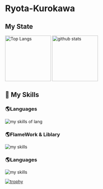 # Ryota-Kurokawa

## My State 
<p align="left"> 
  <img alt="Top Langs" height="150px" src="https://github-readme-stats.vercel.app/api/top-langs/?username=Ryota-Kurokawa&layout=compact&show_icons=true&theme=onedark" />
  <img alt="github stats" height="150px" src="https://github-readme-stats.vercel.app/api?username=Ryota-Kurokawa&theme=onedark&show_icons=ture" />
</p>

## 🌱 My Skills

### 🌎Languages
<img alt="my skills of lang" src="https://skillicons.dev/icons?theme=light&perline=8&i=html,css,sass,ts,js,c,java,python,ruby,swift,dart" />

### 🌎FlameWork & Liblary
<img alt="my skills" src="https://skillicons.dev/icons?theme=light&perline=8&i=react,nextjs,swiftUI,flutter,rails,riverpod" />

### 🌎Languages
<img alt="my skills" src="https://skillicons.dev/icons?theme=light&perline=8&i=ts,js,html,css,react,nextjs,sass,supabase,firebase,vercel,git,github,githubactions,figma,swift,swiftui,flutter,dart,ruby,rails" />


[![trophy](https://github-profile-trophy.vercel.app/?username=Ryota-Kurokawa&theme=onedark&column=7)](https://github.com/ryo-ma/github-profile-trophy)